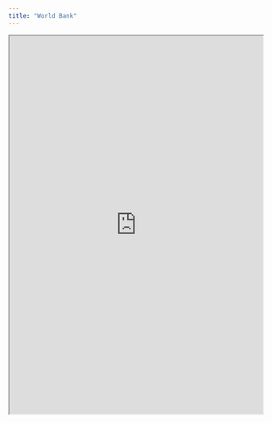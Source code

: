 ```yaml
---
title: "World Bank"
---
```



<iframe height="750" width="100%" src="https://ewelton.github.io/ktest/wiki.html#World%20Bank"></iframe>
